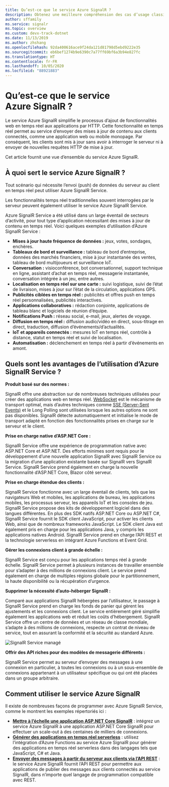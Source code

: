 ```yaml
---
title: Qu’est-ce que le service Azure SignalR ?
description: Obtenez une meilleure compréhension des cas d’usage classiques d’Azure SignalR et découvrez ses principaux avantages.
author: sffamily
ms.service: signalr
ms.topic: overview
ms.custom: devx-track-dotnet
ms.date: 11/13/2019
ms.author: zhshang
ms.openlocfilehash: 92da400616ace9f24da121d81798d5ebd9222e35
ms.sourcegitcommit: eb6bef1274b9e6390c7a77ff69bf6a3b94e827fc
ms.translationtype: HT
ms.contentlocale: fr-FR
ms.lasthandoff: 10/05/2020
ms.locfileid: "88921883"
---
```

# <a name="what-is-azure-signalr-service"></a>Qu’est-ce que le service Azure SignalR ?

Le service Azure SignalR simplifie le processus d’ajout de fonctionnalités web en temps réel aux applications par HTTP. Cette fonctionnalité en temps réel permet au service d’envoyer des mises à jour de contenu aux clients connectés, comme une application web ou mobile monopage. Par conséquent, les clients sont mis à jour sans avoir à interroger le serveur ni à envoyer de nouvelles requêtes HTTP de mise à jour.


Cet article fournit une vue d’ensemble du service Azure SignalR.

## <a name="what-is-azure-signalr-service-used-for"></a>À quoi sert le service Azure SignalR ?

Tout scénario qui nécessite l’envoi (push) de données du serveur au client en temps réel peut utiliser Azure SignalR Service.

Les fonctionnalités temps réel traditionnelles souvent interrogées par le serveur peuvent également utiliser le service Azure SignalR Service.

Azure SignalR Service a été utilisé dans un large éventail de secteurs d’activité, pour tout type d’application nécessitant des mises à jour de contenu en temps réel. Voici quelques exemples d’utilisation d’Azure SignalR Service :

* **Mises à jour haute fréquence de données :** jeux, votes, sondages, enchères.
* **Tableaux de bord et surveillance :** tableau de bord d’entreprise, données des marchés financiers, mise à jour instantanée des ventes, tableau de bord multijoueurs et surveillance IoT.
* **Conversation :** visioconférence, bot conversationnel, support technique en ligne, assistant d’achat en temps réel, messagerie instantanée, conversation intégrée à un jeu, entre autres.
* **Localisation en temps réel sur une carte :** suivi logistique, suivi de l’état de livraison, mises à jour sur l’état de la circulation, applications GPS.
* **Publicités ciblées en temps réel :** publicités et offres push en temps réel personnalisées, publicités interactives.
* **Applications collaboratives :** rédaction conjointe, applications de tableau blanc et logiciels de réunion d’équipe.
* **Notifications Push :** réseau social, e-mail, jeux, alertes de voyage.
* **Diffusion en temps réel :** diffusion audio/vidéo en direct, sous-titrage en direct, traduction, diffusion d’événements/d’actualités.
* **IoT et appareils connectés :** mesures IoT en temps réel, contrôle à distance, statut en temps réel et suivi de localisation.
* **Automatisation :** déclenchement en temps réel à partir d’événements en amont.

## <a name="what-are-the-benefits-using-azure-signalr-service"></a>Quels sont les avantages de l’utilisation d’Azure SignalR Service ?

**Produit basé sur des normes :**

SignalR offre une abstraction sur de nombreuses techniques utilisées pour créer des applications web en temps réel. [WebSocket](https://wikipedia.org/wiki/WebSocket) est le mécanisme de transport optimal, mais d’autres techniques comme [SSE (Server-Sent Events)](https://wikipedia.org/wiki/Server-sent_events) et le Long Polling sont utilisées lorsque les autres options ne sont pas disponibles. SignalR détecte automatiquement et initialise le mode de transport adapté en fonction des fonctionnalités prises en charge sur le serveur et le client.

**Prise en charge native d’ASP.NET Core :**

SignalR Service offre une expérience de programmation native avec ASP.NET Core et ASP.NET. Des efforts minimes sont requis pour le développement d’une nouvelle application SignalR avec SignalR Service ou la migration d’une application existante basée sur SignalR vers SignalR Service.
SignalR Service prend également en charge la nouvelle fonctionnalité d’ASP.NET Core, Blazor côté serveur.

**Prise en charge étendue des clients :**

SignalR Service fonctionne avec un large éventail de clients, tels que les navigateurs Web et mobiles, les applications de bureau, les applications mobiles, les processus serveur, les appareils IoT et les consoles de jeu. SignalR Service propose des kits de développement logiciel dans des langues différentes. En plus des SDK natifs ASP.NET Core ou ASP.NET C#, SignalR Service fournit le SDK client JavaScript, pour activer les clients Web, ainsi que de nombreux frameworks JavaScript. Le SDK client Java est également pris en charge pour les applications Java, y compris les applications natives Android. SignalR Service prend en charge l’API REST et la technologie serverless en intégrant Azure Functions et Event Grid.

**Gérer les connexions client à grande échelle :**

SignalR Service est conçu pour les applications temps réel à grande échelle. SignalR Service permet à plusieurs instances de travailler ensemble pour s’adapter à des millions de connexions client. Le service prend également en charge de multiples régions globale pour le partitionnement, la haute disponibilité ou la récupération d’urgence.

**Supprimer la nécessité d’auto-héberger SignalR :**

Comparé aux applications SignalR hébergées par l’utilisateur, le passage à SignalR Service prend en charge les fonds de panier qui gèrent les ajustements et les connexions client. Le service entièrement géré simplifie également les applications web et réduit les coûts d’hébergement. SignalR Service offre un centre de données et un réseau de classe mondiale, s’adapte à des millions de connexions, respecte un contrat de niveau de service, tout en assurant la conformité et la sécurité au standard Azure.

![SignalR Service managé](./media/signalr-overview/managed-signalr-service.png)

**Offrir des API riches pour des modèles de messagerie différents :**

SignalR Service permet au serveur d’envoyer des messages à une connexion en particulier, à toutes les connexions ou à un sous-ensemble de connexions appartenant à un utilisateur spécifique ou qui ont été placées dans un groupe arbitraire.

## <a name="how-to-use-azure-signalr-service"></a>Comment utiliser le service Azure SignalR

Il existe de nombreuses façons de programmer avec Azure SignalR Service, comme le montrent les exemples répertoriés ici :

- **[Mettre à l’échelle une application ASP.NET Core SignalR](signalr-concept-scale-aspnet-core.md)** : intégrez un service Azure SignalR à une application ASP.NET Core SignalR pour effectuer un scale-out à des centaines de milliers de connexions.
- **[Générer des applications en temps réel serverless](signalr-concept-azure-functions.md)** : utilisez l’intégration d’Azure Functions au service Azure SignalR pour générer des applications en temps réel serverless dans des langages tels que JavaScript, C# et Java.
- **[Envoyer des messages à partir du serveur aux clients via l’API REST](https://github.com/Azure/azure-signalr/blob/dev/docs/rest-api.md)** : le service Azure SignalR fournit l’API REST pour permettre aux applications de publier des messages aux clients connectés au service SignalR, dans n’importe quel langage de programmation compatible avec REST.
